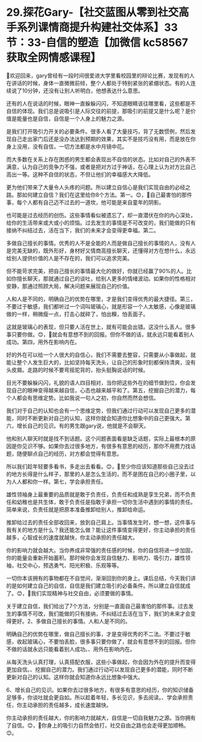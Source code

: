 # 29.探花Gary-【社交蓝图从零到社交高手系列课情商提升构建社交体系】33节：33-自信的塑造【加微信 kc58567 获取全网情感课程】

🎼欢迎回来，gary曾经有一段时间很爱进大学里看校园里的辩论比赛，发现有的人在讲话的时候，身体一直微微前倾，整个人都处于特别紧张的紧绷状态。有的人连续说了10分钟，还没有让别人听明白，他想表达什么意思。

还有的人在说话的时候，眼神一直躲躲闪闪，不知道眼睛该往哪里看，这些都是不自信的体现。我们总是说吸引是人际交往的前提，那吸引的前提又是什么呢？是价值是能量也是自信，自信是一个人身上的魅力之源。

是我们打开吸引力开关的必要条件。很多人看了大量技巧，背了无数惯例，然后发现自己走出家门后还是没办法达到预期的效果，其实不是技巧没有用，而是放在你身上没用，没有自信，一切方法都是水中月镜中花。

而大多数在关系上存在困惑的男生都会表现出不自信的状态。比如对自己的外表不满意，认为自己的竞争力不强，或者是把对方过于神话，在心理上认为对方比自己高出一等。这种不自信的状态，不但让他们的幸福感大大降低。

更为他们带来了大量令人头疼的问题。所以建立自信心是我们实现自由的必经之路。那如何建立自信？我们在这里给你8个方法。第一。😊，🎼自己最害怕的那件事，每个人都有自己迈不过去的一道坎，他可能是来自童年的阴影。

也可能是过去经历的创伤。这些事情看似被遗忘了，却一直潜伏在你的内心深处，给你的生活带来或大或小的烦恼。过去发生的事情是不可改变的，我们能做的只有接纳不纠结过去，活在当下，我们的未来才会变得更幸福。第二。

多做自己擅长的事情。优秀的人不是全能的人而是做自己擅长的事情的人，没有人是完美无缺的，既外形好，身材好又情商高擅长聊天，还懂得对方在想什么，永远给别人提供价值的人是不存在的，我们可以追求完美。

但不能苛求完美，把自己擅长的事情最大化的做好，你就已经赢了90%的人。比如你擅长聊天，那就通过自己的谈吐，给别人更多的情绪波动。如果你的性格相对安静，那通过照顾大局，解决问题来展现自己的价值。

人和人是不同的，明确自己的优势在哪里，才是我们变得优秀的最大捷径。第三，不要过于敏感，我们都听过一个词叫玻璃心，就是形容一个人太敏感，心像是玻璃做的一样，稍微瘦一点，打击心就碎了，怕出糗，怕丢面子。

这就是玻璃心的表现，但只要人活在世上，就有可能会出错。这没什么丢人。很多事只要你做。😊，🎼就会有意想不到的回报。但你不做的话，就永远只能看着别人成功。第四，用外在影响内在。

好的外在可以给一个人很大的自信心，我们不需要去整容，只需要从小事做起，就能让整个人发生巨大的，比如坚持每天洗头，让自己的形象时刻都保持清爽，没有头皮屑。走路的时候不要弯摇驼背的，抬头挺胸说话的时候。

目光不要躲躲闪闪，礼貌的语人四目相对，当你把这些外在的细节做到位，你会发现自己的眼神变得越来越自信，心态也越来越平和了。第五，挖掘自己的潜力，每个人都会有思维定势。比如我说一句人之初，你自然而然会想信。

我们对于自己的认知也会有一个思维定势，但我们通过行动可以发现自己更多的潜能，同时不断更新对自己的认知，这样你就会知道你比想象中的自己更强大。第六，增长自己的见识。有的男生跟gary说，他就是不会聊天。

他和别人聊天时就是找不到话题。这个问题表面看是缺乏话题，实际上最根本的原因是你见识不够。如果你去过很多地方，有很多有意思的经历，那你不用费力找话题，随便聊点自己的经历，对方都会觉得有意思。

所以我们趁年轻要多看书，多走出去看看。😊，🎼至少你应该知道那些自己没去过的地方长得是什么样子，那里的人是怎么生活的，而不是困在自己的小圈子里，以为人人都和你一样。第七，学会承担责任。

雄性领袖身上最重要的品质就是敢于负责任，负责任和成熟是孪生兄弟，而不负责任和幼稚也是共生体，敢于负责任是指敢于承担一切你生活中遇到的事情的责任。简单来说，负责任就是把原本准备推卸给别人，推卸给命运。

推卸给过去的责任全部收回来，放到自己肩上。当事情发生时，想一想，这件事与我有关的地方是什么？我还能怎么做？能让这件事情变得更好，你主动承担的责任越多，心智成长的速度就越快，你主动承担的责任越大。

你的影响力就会越大。当你养成非常强的责任感的时候，你的自信将进一步加固，你的能量会重新开始蓄积。那时候你会发现自信魅力、影响力、吸引力，雄性领袖，社交中心，预选勇气、阳光积极、乐观等等。

一切你本该拥有的事物都在不自觉间，渐渐回到你的身上。课后总结，今天我们讲的是如何建立自己的自信，自信是我们建立吸引的必备条件。所以建立自信就成了。😊，🎼我们实现精神与社交自由，必须要做的事情。

关于建立自信，我们给出了7个方法，分别是一直面自己最害怕的那件事。过去发生的事情不可改，我们能做的只有接纳，不纠结过去活在当下，我们的未来才会变得更好。2、多做自己擅长的事情。人和人是不同的。

明确自己的优势在哪里，做自己擅长的事，才是变得优秀的不二法。不要过于敏感，收起玻璃心，不要怕丢脸，很多事只要你做了，就会有意想不到的回报。但你不做的话就永远只能看着别人成功。、用外在影响内在。

从每天洗头认真打理，认真搭配衣服，这些小事做起，你会因为外在的提升而变得更加自信。、挖掘自己的潜力。我们通过行动可以发现自己更多的潜能，同时不断更新对自己的认知。这样你就会知道你永远比想象中强大。

6、增长自己的见识。如果你去过很多地方，有很多有意思的经历，你的知识储备足够多，你谈吐就会更自如。所以趁着年轻，多长见识，多去阅读。、学会承担责任，你主动承担的责任越多，成长速度越快。

你主动承担的责任越大，你的影响力就越大，自信是一切自我魅力之源。当你拥有了自信。😊，🎼你身上的吸引力自然会依打，社交自由之路也会走得更加顺畅。😊。

